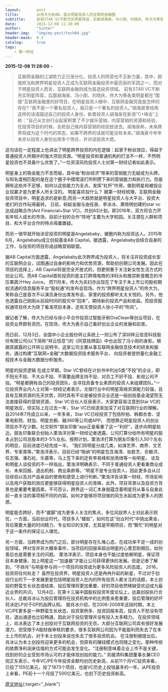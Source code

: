 ```yaml
---
layout:       post
title:        从佟大为到AB，盘点明星投资人的互联网金融圈
subtitle:     前有STAR VC不断充实明星阵容，后面胡海泉、冯小刚、刘晓庆、佟大为等各类明星都在“围猎”互联网金融里的好项目。
date:         2015-12-08 11:28:00
author:       "Sinter"
header-img:   "img/my-post/tech04.jpg"
header-mask:  0.3
catalog:      true
tags:
    - 第一财经
---
```


**2015-12-08 11:28:00**  **-**

> 互联网金融的江湖势力正日渐分化，投资人的阵营也不乏新力量，其中，颜值担当和跨界明星投资人正成为互联网金融投资中最亮丽的军团之一，而对于明星投资人而言，互联网金融则成为首选投资领域。
前有STAR VC不断充实明星阵容，后面胡海泉、冯小刚、刘晓庆、佟大为等各类明星都在“围猎”互联网金融里的好项目，在明星投资人眼中，互联网金融究竟是怎样的存在?
“我不是一个著名投资人，我只是一个著名的投资人。”胡海泉曾经用这样的话语描述自己的投资人身份。新晋投资人胡海泉在新浪“C+峰会”上称：“自己从文创行业起家积累了不少娱乐营销、内容营销的资源和经验，在投资项目的时候，会把自己做内容营销的经验放进去。胡海泉称，未来跨界将成为这个时代的常态，如果不跨界的话就可能没有未来。”胡海泉今年年末亦以投资人身份出席多个场合，并对话投资大佬。

这句话在一定程度上也讲出了明星跨界投资的内在逻辑：起家于粉丝效应，得益于普通投资人所期许的强大项目资源。“明星投资和普通机构的打法不一样，不然明星投资也不具备什么优势了。”一位资深风险投资人士对第一财经记者如此表示。

明星身上的吸金能力不言而喻，其中由“粉丝经济”带来的营销能力无疑成为头牌，与知名度相匹配的是在这个圈子中摸爬滚打所积攒下来的营销能力和执行力。但是拥有这些并不足够，如何以这些能力为支点，发挥“杠杆”作用，做到明星和被投企业双赢才是为更多人所关注的。
明星喜欢投什么？
据第一财经梳理，互联网金融投资项目中，明星追求的是新意;而另一大趋势就是明星投资人与大平台、投资大佬们的合作玩得最转。
日前，蚂蚁金服与由任泉、李冰冰、黄晓明创建的star vc达成战略合作(Ant Financial+Star VC)，共创AS计划。即2016年，双方将合力开拓年轻人成长的市场，目前计划的合作“阵地”主要为大学校园。关注潜在人群和项目、和大平台合作的特点毋庸置疑。

而另一很早就开始涉足投资的明星是Angelababy，被圈内称为投资达人。2015年6月，Angelababy成立创投基金AB Capital。据透露，Angelababy会结合自身的工作，与投资的项目形成战略营销联盟。

据AB Capital方面透露，Angelababy此次跨界成为投资人，将关注并投资成长型的互联网企业，试图通过自身的影响力和优势资源，帮助初创期公司发展。因此在项目的选择上，AB Capital将是完全开放式的，但更侧重于关注新女性生活方式的创业公司。而AB Capital首轮投资的是主打跨境电商的洋码头和推崇断食概念的冷压果蔬汁Hey Juice。
而11月末，佟大为夫妇亦出现在了专注于未上市公司股权期权流通的信息服务平台“股权通”的发布会现场。作为“跨界明星投资人”的佟大为，笑称自己是首次不以演员身份出席发布会，家里的投资都听太太关悦的。另外，他也透露自己刚刚从前段时间的股灾中“回本”，期待新的投资产品和收益。而投资股权通项目佟大为除了看准项目本身，还有天使投资人徐小平的“吹风”。

据记者了解，佟大为已经与徐小平合作投资过智能牙刷OraClean等创业项目，在投资业界颇有资历。在现场，佟大为表示自己看好创业企业的发展和前景。

而日前，12月3日，全国中小企业股份转让系统上一则公布了深圳祥云信息科技股份有限公司(以下简称“祥云信息”)的《同意挂牌函》中也出现了冯小刚的身影。根据其披露的公开转让说明书，这家公司主要从事互联网金融信息技术的研发和服务，通过构建“互联网+金融”大数据投资技术服务平台， 向投资者提供量化金融工程技术与金融大数据分析服务。

明星的投资逻辑
在成立早期，Star VC曾经在计划书中列出5类“不投”的企业，即不阳光不投、不大众不投、不需要品牌支持不投、对员工不好不投、影视公司不投。“明星都拥有自己的投资团队，会寻找具备专业素质的投资人来组建团队。”一位投资界业内人士对第一财经记者表示，文娱行业中的明星笼络资源能力较强，且具有互换资源的先天优势，同时具有不论是被投资企业还是一般创投基金渴望而无法直接获得的营销资源。
Star VC合伙人任泉表示，大家更容易注意到Star VC的明星效应，但实际上在过去一年，Star VC已经逐渐加深了对互联网行业的理解。自2014年7月成立以来，一年多来，Star VC已经投资了包括秒拍、韩都衣舍、坚果电影院、财加、明星衣橱、融360等公司或APP。
而想靠近明星投资人的创业项目亦不在少数。社交软件“朋友印象”app正是看重了这一“利好”，逐步向明星贴近。朋友印象联合创始人栗浩洋对第一财经记者透露，公司打算分给所有明星的股本占到公司总股本的3-5%左右。按照计划，栗浩洋打算为朋友印象引入50个左右的明显，目前进度已经完成一半。
“我们将明星分成几类，如演艺界、商界、文艺界、专家类等。”栗浩洋表示，目前已经“吸纳”的明星包含海清、张歆艺、俞敏洪、任志强、潘石屹、乐嘉等，马上签下来的还有李易峰和张雨绮等一些明星。
谈及和明星人谈投资的不一样指出，栗浩洋明确表示，不同于普通投资人更看重商业成长、未来回报、退出机制、商业条款等。“明星不是专业投资人，因此更多会从过往经验以及对产品亲自的使用和感受上进行判断。”栗浩洋告诉第一财经，市场反响以及用户获取的效应更能够获得明星投资人的青睐，此外，项目背景以及投资方背景也是重要考量因素。不可否认，跨界这一词汇本身就蕴含着明星将从事与自身此前一直关注的事项相不同的内容。如何才能够将项目做的风生水起成为更多人的困惑。

明星能否跨好，而不“崴脚”成为更多人关注的焦点，多位风投界人士对此表示担忧，一方面，当前创业时代，项目多入“蝼蚁”，如何在这“创业时代”中挑出黄金，背后需要大量的时间精力、专业知识的支撑，尤其是早期项目，而“繁忙”的明星对于这一条件的保证让人堪忧。

另一方面，当跨界成为热门之后，部分明星存在扎堆心态，在成功率不足一成的创投领域，押对宝并非大概率事件，当项目的回报率超出明星的心里忍耐期后，如何善后也是需要关注的问题。
栗浩洋表示，项目本身也不能过度依赖明星，保证项目本身健康，加上明星这一“加速器”才能让公司获得更快的发展。但是记者了解到，“不排斥”与明星参与同一个项目的投资成为更多风险投资人的态度。
2016，投资将往何处走？
虽然在投资界，明星投资人还是冉冉升起的新星，不过对于创投行业的下一步发展更是包括明星投资人在内的所有投资人都关注的话题，本土创投的野蛮生长状态或结束、投后管理将更加重要、好的项目依然稀缺受欢迎成为最近业界的共识。
12月4日，在第十三届中国股权投资年度论坛上，达晨创投执行合伙人、总裁肖冰认为投后管理将在投资机构中的比例愈来愈重要，投后管理的好坏将决定LP对于GP的品牌认知。
据肖冰介绍，在2006-2008年这段时期，本土VC/PE更多是一种野蛮生长状态，投资案例多、投资回报率高，投资人不愁没有项目，退出通道也比较畅通，因此对于投后管理并没有投入太多精力。
在投资领域上，肖冰表达了本土创投对于互联网投资的无奈。大部分互联网公司具有很好发展潜力，但受限于A股财报审核的要求，很多互联网公司因为不能盈利而失去了在本土上市的机会，对于本土创投来说也失去了很多投资机会。
在注册制被提出后，肖冰认为本土创投将迎来更多的机会，但原有的赚钱模式也将随之变化。那种传统的依靠净利润来估值的方式可能会发生变化。“注册制意味着企业上市不是关键，找到好的企业受到市场认可的才能体现创投的能力。”
另据清科集团董事长兼CEO倪正东表示，今年VC/PE今年投资金额均创历史新高，从前11个月VC投资来看，已投了155亿美元，投了1873个项目，也是VC历史上投钱最多的一年。从PE投资上来看，PE前十一个月投了500亿美元，也创下历史投资新高。


[原文地址](http://www.yicai.com/news/4722499.html){:target="_blank"}


